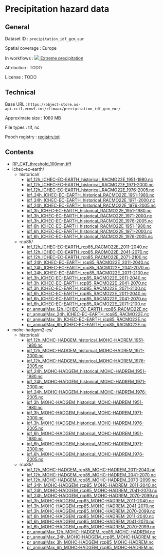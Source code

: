 # Precipitation hazard data


## General

Dataset ID
: `precipitation_idf_gcm_eur`

Spatial coverage
: Europe

In workflows
: [<img src="../../images/icon_s/heavy_rainfall.png" class="hazard-icon"> Extreme precipitation](../../notebooks/workflows/HEAVY_RAINFALL/01_Extreme_precipitation/Extreme_precipitation_Intro)

Attribution
: TODO

License
: TODO


## Technical

Base URL
: `https://object-store.os-api.cci1.ecmwf.int/climaax/precipitation_idf_gcm_eur/`

Approximate size
: 1080 MB

File types
: tif, nc

Pooch registry
: [registry.txt](https://object-store.os-api.cci1.ecmwf.int/climaax/precipitation_idf_gcm_eur/metadata/registry.txt)


## Contents

<div class="dataset-file-list">

- [RP_CAT_threshold_100mm.tiff](https://object-store.os-api.cci1.ecmwf.int/climaax/precipitation_idf_gcm_eur/RP_CAT_threshold_100mm.tiff)
- ichec-ec-earth/
  - historical/
    - [idf_12h_ICHEC-EC-EARTH_historical_RACMO22E_1951-1980.nc](https://object-store.os-api.cci1.ecmwf.int/climaax/precipitation_idf_gcm_eur/ichec-ec-earth/historical/idf_12h_ICHEC-EC-EARTH_historical_RACMO22E_1951-1980.nc)
    - [idf_12h_ICHEC-EC-EARTH_historical_RACMO22E_1971-2000.nc](https://object-store.os-api.cci1.ecmwf.int/climaax/precipitation_idf_gcm_eur/ichec-ec-earth/historical/idf_12h_ICHEC-EC-EARTH_historical_RACMO22E_1971-2000.nc)
    - [idf_12h_ICHEC-EC-EARTH_historical_RACMO22E_1976-2005.nc](https://object-store.os-api.cci1.ecmwf.int/climaax/precipitation_idf_gcm_eur/ichec-ec-earth/historical/idf_12h_ICHEC-EC-EARTH_historical_RACMO22E_1976-2005.nc)
    - [idf_24h_ICHEC-EC-EARTH_historical_RACMO22E_1951-1980.nc](https://object-store.os-api.cci1.ecmwf.int/climaax/precipitation_idf_gcm_eur/ichec-ec-earth/historical/idf_24h_ICHEC-EC-EARTH_historical_RACMO22E_1951-1980.nc)
    - [idf_24h_ICHEC-EC-EARTH_historical_RACMO22E_1971-2000.nc](https://object-store.os-api.cci1.ecmwf.int/climaax/precipitation_idf_gcm_eur/ichec-ec-earth/historical/idf_24h_ICHEC-EC-EARTH_historical_RACMO22E_1971-2000.nc)
    - [idf_24h_ICHEC-EC-EARTH_historical_RACMO22E_1976-2005.nc](https://object-store.os-api.cci1.ecmwf.int/climaax/precipitation_idf_gcm_eur/ichec-ec-earth/historical/idf_24h_ICHEC-EC-EARTH_historical_RACMO22E_1976-2005.nc)
    - [idf_3h_ICHEC-EC-EARTH_historical_RACMO22E_1951-1980.nc](https://object-store.os-api.cci1.ecmwf.int/climaax/precipitation_idf_gcm_eur/ichec-ec-earth/historical/idf_3h_ICHEC-EC-EARTH_historical_RACMO22E_1951-1980.nc)
    - [idf_3h_ICHEC-EC-EARTH_historical_RACMO22E_1971-2000.nc](https://object-store.os-api.cci1.ecmwf.int/climaax/precipitation_idf_gcm_eur/ichec-ec-earth/historical/idf_3h_ICHEC-EC-EARTH_historical_RACMO22E_1971-2000.nc)
    - [idf_3h_ICHEC-EC-EARTH_historical_RACMO22E_1976-2005.nc](https://object-store.os-api.cci1.ecmwf.int/climaax/precipitation_idf_gcm_eur/ichec-ec-earth/historical/idf_3h_ICHEC-EC-EARTH_historical_RACMO22E_1976-2005.nc)
    - [idf_6h_ICHEC-EC-EARTH_historical_RACMO22E_1951-1980.nc](https://object-store.os-api.cci1.ecmwf.int/climaax/precipitation_idf_gcm_eur/ichec-ec-earth/historical/idf_6h_ICHEC-EC-EARTH_historical_RACMO22E_1951-1980.nc)
    - [idf_6h_ICHEC-EC-EARTH_historical_RACMO22E_1971-2000.nc](https://object-store.os-api.cci1.ecmwf.int/climaax/precipitation_idf_gcm_eur/ichec-ec-earth/historical/idf_6h_ICHEC-EC-EARTH_historical_RACMO22E_1971-2000.nc)
    - [idf_6h_ICHEC-EC-EARTH_historical_RACMO22E_1976-2005.nc](https://object-store.os-api.cci1.ecmwf.int/climaax/precipitation_idf_gcm_eur/ichec-ec-earth/historical/idf_6h_ICHEC-EC-EARTH_historical_RACMO22E_1976-2005.nc)
  - rcp85/
    - [idf_12h_ICHEC-EC-EARTH_rcp85_RACMO22E_2011-2040.nc](https://object-store.os-api.cci1.ecmwf.int/climaax/precipitation_idf_gcm_eur/ichec-ec-earth/rcp85/idf_12h_ICHEC-EC-EARTH_rcp85_RACMO22E_2011-2040.nc)
    - [idf_12h_ICHEC-EC-EARTH_rcp85_RACMO22E_2041-2070.nc](https://object-store.os-api.cci1.ecmwf.int/climaax/precipitation_idf_gcm_eur/ichec-ec-earth/rcp85/idf_12h_ICHEC-EC-EARTH_rcp85_RACMO22E_2041-2070.nc)
    - [idf_12h_ICHEC-EC-EARTH_rcp85_RACMO22E_2071-2100.nc](https://object-store.os-api.cci1.ecmwf.int/climaax/precipitation_idf_gcm_eur/ichec-ec-earth/rcp85/idf_12h_ICHEC-EC-EARTH_rcp85_RACMO22E_2071-2100.nc)
    - [idf_24h_ICHEC-EC-EARTH_rcp85_RACMO22E_2011-2040.nc](https://object-store.os-api.cci1.ecmwf.int/climaax/precipitation_idf_gcm_eur/ichec-ec-earth/rcp85/idf_24h_ICHEC-EC-EARTH_rcp85_RACMO22E_2011-2040.nc)
    - [idf_24h_ICHEC-EC-EARTH_rcp85_RACMO22E_2041-2070.nc](https://object-store.os-api.cci1.ecmwf.int/climaax/precipitation_idf_gcm_eur/ichec-ec-earth/rcp85/idf_24h_ICHEC-EC-EARTH_rcp85_RACMO22E_2041-2070.nc)
    - [idf_24h_ICHEC-EC-EARTH_rcp85_RACMO22E_2071-2100.nc](https://object-store.os-api.cci1.ecmwf.int/climaax/precipitation_idf_gcm_eur/ichec-ec-earth/rcp85/idf_24h_ICHEC-EC-EARTH_rcp85_RACMO22E_2071-2100.nc)
    - [idf_3h_ICHEC-EC-EARTH_rcp85_RACMO22E_2011-2040.nc](https://object-store.os-api.cci1.ecmwf.int/climaax/precipitation_idf_gcm_eur/ichec-ec-earth/rcp85/idf_3h_ICHEC-EC-EARTH_rcp85_RACMO22E_2011-2040.nc)
    - [idf_3h_ICHEC-EC-EARTH_rcp85_RACMO22E_2041-2070.nc](https://object-store.os-api.cci1.ecmwf.int/climaax/precipitation_idf_gcm_eur/ichec-ec-earth/rcp85/idf_3h_ICHEC-EC-EARTH_rcp85_RACMO22E_2041-2070.nc)
    - [idf_3h_ICHEC-EC-EARTH_rcp85_RACMO22E_2071-2100.nc](https://object-store.os-api.cci1.ecmwf.int/climaax/precipitation_idf_gcm_eur/ichec-ec-earth/rcp85/idf_3h_ICHEC-EC-EARTH_rcp85_RACMO22E_2071-2100.nc)
    - [idf_6h_ICHEC-EC-EARTH_rcp85_RACMO22E_2011-2040.nc](https://object-store.os-api.cci1.ecmwf.int/climaax/precipitation_idf_gcm_eur/ichec-ec-earth/rcp85/idf_6h_ICHEC-EC-EARTH_rcp85_RACMO22E_2011-2040.nc)
    - [idf_6h_ICHEC-EC-EARTH_rcp85_RACMO22E_2041-2070.nc](https://object-store.os-api.cci1.ecmwf.int/climaax/precipitation_idf_gcm_eur/ichec-ec-earth/rcp85/idf_6h_ICHEC-EC-EARTH_rcp85_RACMO22E_2041-2070.nc)
    - [idf_6h_ICHEC-EC-EARTH_rcp85_RACMO22E_2071-2100.nc](https://object-store.os-api.cci1.ecmwf.int/climaax/precipitation_idf_gcm_eur/ichec-ec-earth/rcp85/idf_6h_ICHEC-EC-EARTH_rcp85_RACMO22E_2071-2100.nc)
    - [pr_annualMax_12h_ICHEC-EC-EARTH_rcp85_RACMO22E.nc](https://object-store.os-api.cci1.ecmwf.int/climaax/precipitation_idf_gcm_eur/ichec-ec-earth/rcp85/pr_annualMax_12h_ICHEC-EC-EARTH_rcp85_RACMO22E.nc)
    - [pr_annualMax_24h_ICHEC-EC-EARTH_rcp85_RACMO22E.nc](https://object-store.os-api.cci1.ecmwf.int/climaax/precipitation_idf_gcm_eur/ichec-ec-earth/rcp85/pr_annualMax_24h_ICHEC-EC-EARTH_rcp85_RACMO22E.nc)
    - [pr_annualMax_3h_ICHEC-EC-EARTH_rcp85_RACMO22E.nc](https://object-store.os-api.cci1.ecmwf.int/climaax/precipitation_idf_gcm_eur/ichec-ec-earth/rcp85/pr_annualMax_3h_ICHEC-EC-EARTH_rcp85_RACMO22E.nc)
    - [pr_annualMax_6h_ICHEC-EC-EARTH_rcp85_RACMO22E.nc](https://object-store.os-api.cci1.ecmwf.int/climaax/precipitation_idf_gcm_eur/ichec-ec-earth/rcp85/pr_annualMax_6h_ICHEC-EC-EARTH_rcp85_RACMO22E.nc)
- mohc-hadgem2-es/
  - historical/
    - [idf_12h_MOHC-HADGEM_historical_MOHC-HADREM_1951-1980.nc](https://object-store.os-api.cci1.ecmwf.int/climaax/precipitation_idf_gcm_eur/mohc-hadgem2-es/historical/idf_12h_MOHC-HADGEM_historical_MOHC-HADREM_1951-1980.nc)
    - [idf_12h_MOHC-HADGEM_historical_MOHC-HADREM_1971-2000.nc](https://object-store.os-api.cci1.ecmwf.int/climaax/precipitation_idf_gcm_eur/mohc-hadgem2-es/historical/idf_12h_MOHC-HADGEM_historical_MOHC-HADREM_1971-2000.nc)
    - [idf_12h_MOHC-HADGEM_historical_MOHC-HADREM_1976-2005.nc](https://object-store.os-api.cci1.ecmwf.int/climaax/precipitation_idf_gcm_eur/mohc-hadgem2-es/historical/idf_12h_MOHC-HADGEM_historical_MOHC-HADREM_1976-2005.nc)
    - [idf_24h_MOHC-HADGEM_historical_MOHC-HADREM_1951-1980.nc](https://object-store.os-api.cci1.ecmwf.int/climaax/precipitation_idf_gcm_eur/mohc-hadgem2-es/historical/idf_24h_MOHC-HADGEM_historical_MOHC-HADREM_1951-1980.nc)
    - [idf_24h_MOHC-HADGEM_historical_MOHC-HADREM_1971-2000.nc](https://object-store.os-api.cci1.ecmwf.int/climaax/precipitation_idf_gcm_eur/mohc-hadgem2-es/historical/idf_24h_MOHC-HADGEM_historical_MOHC-HADREM_1971-2000.nc)
    - [idf_24h_MOHC-HADGEM_historical_MOHC-HADREM_1976-2005.nc](https://object-store.os-api.cci1.ecmwf.int/climaax/precipitation_idf_gcm_eur/mohc-hadgem2-es/historical/idf_24h_MOHC-HADGEM_historical_MOHC-HADREM_1976-2005.nc)
    - [idf_3h_MOHC-HADGEM_historical_MOHC-HADREM_1951-1980.nc](https://object-store.os-api.cci1.ecmwf.int/climaax/precipitation_idf_gcm_eur/mohc-hadgem2-es/historical/idf_3h_MOHC-HADGEM_historical_MOHC-HADREM_1951-1980.nc)
    - [idf_3h_MOHC-HADGEM_historical_MOHC-HADREM_1971-2000.nc](https://object-store.os-api.cci1.ecmwf.int/climaax/precipitation_idf_gcm_eur/mohc-hadgem2-es/historical/idf_3h_MOHC-HADGEM_historical_MOHC-HADREM_1971-2000.nc)
    - [idf_3h_MOHC-HADGEM_historical_MOHC-HADREM_1976-2005.nc](https://object-store.os-api.cci1.ecmwf.int/climaax/precipitation_idf_gcm_eur/mohc-hadgem2-es/historical/idf_3h_MOHC-HADGEM_historical_MOHC-HADREM_1976-2005.nc)
    - [idf_6h_MOHC-HADGEM_historical_MOHC-HADREM_1951-1980.nc](https://object-store.os-api.cci1.ecmwf.int/climaax/precipitation_idf_gcm_eur/mohc-hadgem2-es/historical/idf_6h_MOHC-HADGEM_historical_MOHC-HADREM_1951-1980.nc)
    - [idf_6h_MOHC-HADGEM_historical_MOHC-HADREM_1971-2000.nc](https://object-store.os-api.cci1.ecmwf.int/climaax/precipitation_idf_gcm_eur/mohc-hadgem2-es/historical/idf_6h_MOHC-HADGEM_historical_MOHC-HADREM_1971-2000.nc)
    - [idf_6h_MOHC-HADGEM_historical_MOHC-HADREM_1976-2005.nc](https://object-store.os-api.cci1.ecmwf.int/climaax/precipitation_idf_gcm_eur/mohc-hadgem2-es/historical/idf_6h_MOHC-HADGEM_historical_MOHC-HADREM_1976-2005.nc)
  - rcp85/
    - [idf_12h_MOHC-HADGEM_rcp85_MOHC-HADREM_2011-2040.nc](https://object-store.os-api.cci1.ecmwf.int/climaax/precipitation_idf_gcm_eur/mohc-hadgem2-es/rcp85/idf_12h_MOHC-HADGEM_rcp85_MOHC-HADREM_2011-2040.nc)
    - [idf_12h_MOHC-HADGEM_rcp85_MOHC-HADREM_2041-2070.nc](https://object-store.os-api.cci1.ecmwf.int/climaax/precipitation_idf_gcm_eur/mohc-hadgem2-es/rcp85/idf_12h_MOHC-HADGEM_rcp85_MOHC-HADREM_2041-2070.nc)
    - [idf_12h_MOHC-HADGEM_rcp85_MOHC-HADREM_2070-2099.nc](https://object-store.os-api.cci1.ecmwf.int/climaax/precipitation_idf_gcm_eur/mohc-hadgem2-es/rcp85/idf_12h_MOHC-HADGEM_rcp85_MOHC-HADREM_2070-2099.nc)
    - [idf_24h_MOHC-HADGEM_rcp85_MOHC-HADREM_2011-2040.nc](https://object-store.os-api.cci1.ecmwf.int/climaax/precipitation_idf_gcm_eur/mohc-hadgem2-es/rcp85/idf_24h_MOHC-HADGEM_rcp85_MOHC-HADREM_2011-2040.nc)
    - [idf_24h_MOHC-HADGEM_rcp85_MOHC-HADREM_2041-2070.nc](https://object-store.os-api.cci1.ecmwf.int/climaax/precipitation_idf_gcm_eur/mohc-hadgem2-es/rcp85/idf_24h_MOHC-HADGEM_rcp85_MOHC-HADREM_2041-2070.nc)
    - [idf_24h_MOHC-HADGEM_rcp85_MOHC-HADREM_2070-2099.nc](https://object-store.os-api.cci1.ecmwf.int/climaax/precipitation_idf_gcm_eur/mohc-hadgem2-es/rcp85/idf_24h_MOHC-HADGEM_rcp85_MOHC-HADREM_2070-2099.nc)
    - [idf_3h_MOHC-HADGEM_rcp85_MOHC-HADREM_2011-2040.nc](https://object-store.os-api.cci1.ecmwf.int/climaax/precipitation_idf_gcm_eur/mohc-hadgem2-es/rcp85/idf_3h_MOHC-HADGEM_rcp85_MOHC-HADREM_2011-2040.nc)
    - [idf_3h_MOHC-HADGEM_rcp85_MOHC-HADREM_2041-2070.nc](https://object-store.os-api.cci1.ecmwf.int/climaax/precipitation_idf_gcm_eur/mohc-hadgem2-es/rcp85/idf_3h_MOHC-HADGEM_rcp85_MOHC-HADREM_2041-2070.nc)
    - [idf_3h_MOHC-HADGEM_rcp85_MOHC-HADREM_2070-2099.nc](https://object-store.os-api.cci1.ecmwf.int/climaax/precipitation_idf_gcm_eur/mohc-hadgem2-es/rcp85/idf_3h_MOHC-HADGEM_rcp85_MOHC-HADREM_2070-2099.nc)
    - [idf_6h_MOHC-HADGEM_rcp85_MOHC-HADREM_2011-2040.nc](https://object-store.os-api.cci1.ecmwf.int/climaax/precipitation_idf_gcm_eur/mohc-hadgem2-es/rcp85/idf_6h_MOHC-HADGEM_rcp85_MOHC-HADREM_2011-2040.nc)
    - [idf_6h_MOHC-HADGEM_rcp85_MOHC-HADREM_2041-2070.nc](https://object-store.os-api.cci1.ecmwf.int/climaax/precipitation_idf_gcm_eur/mohc-hadgem2-es/rcp85/idf_6h_MOHC-HADGEM_rcp85_MOHC-HADREM_2041-2070.nc)
    - [idf_6h_MOHC-HADGEM_rcp85_MOHC-HADREM_2070-2099.nc](https://object-store.os-api.cci1.ecmwf.int/climaax/precipitation_idf_gcm_eur/mohc-hadgem2-es/rcp85/idf_6h_MOHC-HADGEM_rcp85_MOHC-HADREM_2070-2099.nc)
    - [pr_annualMax_12h_MOHC-HADGEM_rcp85_MOHC-HADREM.nc](https://object-store.os-api.cci1.ecmwf.int/climaax/precipitation_idf_gcm_eur/mohc-hadgem2-es/rcp85/pr_annualMax_12h_MOHC-HADGEM_rcp85_MOHC-HADREM.nc)
    - [pr_annualMax_24h_MOHC-HADGEM_rcp85_MOHC-HADREM.nc](https://object-store.os-api.cci1.ecmwf.int/climaax/precipitation_idf_gcm_eur/mohc-hadgem2-es/rcp85/pr_annualMax_24h_MOHC-HADGEM_rcp85_MOHC-HADREM.nc)
    - [pr_annualMax_3h_MOHC-HADGEM_rcp85_MOHC-HADREM.nc](https://object-store.os-api.cci1.ecmwf.int/climaax/precipitation_idf_gcm_eur/mohc-hadgem2-es/rcp85/pr_annualMax_3h_MOHC-HADGEM_rcp85_MOHC-HADREM.nc)
    - [pr_annualMax_6h_MOHC-HADGEM_rcp85_MOHC-HADREM.nc](https://object-store.os-api.cci1.ecmwf.int/climaax/precipitation_idf_gcm_eur/mohc-hadgem2-es/rcp85/pr_annualMax_6h_MOHC-HADGEM_rcp85_MOHC-HADREM.nc)

</div>
